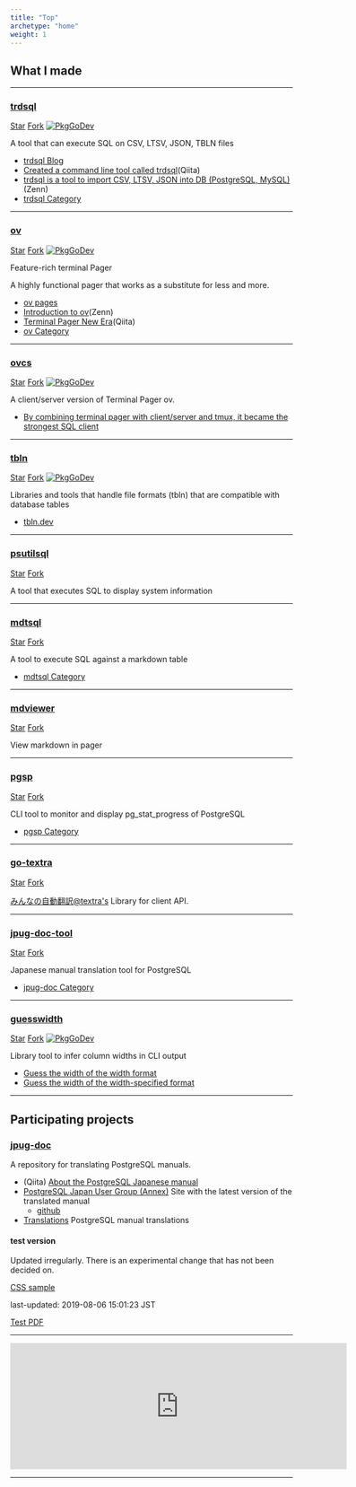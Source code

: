 ```yaml
---
title: "Top"
archetype: "home"
weight: 1
---
```


## <i class="fas fa-hammer"></i> What I made

---

### <i class="fab fa-github"></i> [trdsql](https://github.com/noborus/trdsql)

<a class="github-button" href="https://github.com/noborus/trdsql" data-icon="octicon-star" data-show-count="true" aria-label="Star noborus/trdsql on GitHub">Star</a>
<a class="github-button" href="https://github.com/noborus/trdsql/fork" data-icon="octicon-repo-forked" data-show-count="true" aria-label="Fork noborus/trdsql on GitHub">Fork</a>
<span class="project-badge">[![PkgGoDev](https://pkg.go.dev/badge/github.com/noborus/trdsql)](https://pkg.go.dev/github.com/noborus/trdsql)</span>

A tool that can execute SQL on CSV, LTSV, JSON, TBLN files

* [trdsql Blog](/trdsql/)
* [Created a command line tool called trdsql](https://qiita.com/noborus/items/f253961cca6f4465f20c)(Qiita)
* [trdsql is a tool to import CSV, LTSV, JSON into DB (PostgreSQL, MySQL)](https://zenn.dev/noborus/articles/16451ce8351765380c03)(Zenn)
* [trdsql Category](/categories/trdsql/)

---

### <i class="fab fa-github"></i> [ov](https://github.com/noborus/ov)

<a class="github-button" href="https://github.com/noborus/ov" data-icon="octicon-star" data-show-count="true" aria-label="Star noborus/ov on GitHub">Star</a>
<a class="github-button" href="https://github.com/noborus/ov/fork" data-icon="octicon-repo-forked" data-show-count="true" aria-label="Fork noborus/ov on GitHub">Fork</a>
<span class="project-badge">[![PkgGoDev](https://pkg.go.dev/badge/github.com/noborus/ov)](https://pkg.go.dev/github.com/noborus/ov)</span>

Feature-rich terminal Pager

A highly functional pager that works as a substitute for less and more.

* [ov pages](/ov/)
* [Introduction to ov](https://zenn.dev/noborus/articles/2b1087a1274cf41c4c0a)(Zenn)
* [Terminal Pager New Era](https://qiita.com/noborus/items/ce119d0d86dd689e0d18)(Qiita)
* [ov Category](/categories/ov/)

---

### <i class="fab fa-github"></i> [ovcs](https://github.com/noborus/ovcs)

<a class="github-button" href="https://github.com/noborus/ovcs" data-icon="octicon-star" data-show-count="true" aria-label="Star noborus/ovcs on GitHub">Star</a>
<a class="github-button" href="https://github.com/noborus/ovcs/fork" data-icon="octicon-repo-forked" data-show-count="true" aria-label="Fork noborus/ovcs on GitHub">Fork</a>
<span class="project-badge">[![PkgGoDev](https://pkg.go.dev/badge/github.com/noborus/ovcs)](https://pkg.go.dev/github.com/noborus/ovcs)</span>

A client/server version of Terminal Pager ov.

* [By combining terminal pager with client/server and tmux, it became the strongest SQL client](https://zenn.dev/noborus/articles/b5a0899c4e410452ebdf)

---

### <i class="fab fa-github"></i> [tbln](https://github.com/noborus/tbln)

<a class="github-button" href="https://github.com/noborus/tbln" data-icon="octicon-star" data-show-count="true" aria-label="Star noborus/tbln on GitHub">Star</a>
<a class="github-button" href="https://github.com/noborus/tbln/fork" data-icon="octicon-repo-forked" data-show-count="true" aria-label="Fork noborus/tbln on GitHub">Fork</a>
<span class="project-badge">[![PkgGoDev](https://pkg.go.dev/badge/github.com/noborus/tbln)](https://pkg.go.dev/github.com/noborus/tbln)</span>

Libraries and tools that handle file formats (tbln) that are compatible with database tables

* [tbln.dev](https://tbln.dev/)

---

### <i class="fab fa-github"></i> [psutilsql](https://github.com/noborus/psutilsql)

<a class="github-button" href="https://github.com/noborus/psutilsql" data-icon="octicon-star" data-show-count="true" aria-label="Star noborus/psutilsql on GitHub">Star</a>
<a class="github-button" href="https://github.com/noborus/psutilsql/fork" data-icon="octicon-repo-forked" data-show-count="true" aria-label="Fork noborus/psutilsql on GitHub">Fork</a>

A tool that executes SQL to display system information

---

### <i class="fab fa-github"></i> [mdtsql](https://github.com/noborus/mdtsql)

<a class="github-button" href="https://github.com/noborus/mdtsql" data-icon="octicon-star" data-show-count="true" aria-label="Star noborus/mdtsql on GitHub">Star</a>
<a class="github-button" href="https://github.com/noborus/mdtsql/fork" data-icon="octicon-repo-forked" data-show-count="true" aria-label="Fork noborus/mdtsql on GitHub">Fork</a>

A tool to execute SQL against a markdown table

* [mdtsql Category](/categories/mdtsql/)

---

### <i class="fab fa-github"></i> [mdviewer](https://github.com/noborus/mdviewer)

<a class="github-button" href="https://github.com/noborus/mdviewer" data-icon="octicon-star" data-show-count="true" aria-label="Star noborus/mdviewer on GitHub">Star</a>
<a class="github-button" href="https://github.com/noborus/mdviewer/fork" data-icon="octicon-repo-forked" data-show-count="true" aria-label="Fork noborus/mdviewer on GitHub">Fork</a>

View markdown in pager

---

### <i class="fab fa-github"></i> [pgsp](https://github.com/noborus/pgsp)

<a class="github-button" href="https://github.com/noborus/pgsp" data-icon="octicon-star" data-show-count="true" aria-label="Star noborus/pgsp on GitHub">Star</a>
<a class="github-button" href="https://github.com/noborus/pgsp/fork" data-icon="octicon-repo-forked" data-show-count="true" aria-label="Fork noborus/pgsp on GitHub">Fork</a>

CLI tool to monitor and display pg_stat_progress of PostgreSQL

* [pgsp Category](/categories/pgsp/)

---

### <i class="fab fa-github"></i> [go-textra](https://github.com/noborus/go-textra)

<a class="github-button" href="https://github.com/noborus/go-textra" data-icon="octicon-star" data-show-count="true" aria-label="Star noborus/go-textra on GitHub">Star</a>
<a class="github-button" href="https://github.com/noborus/go-textra/fork" data-icon="octicon-repo-forked" data-show-count="true" aria-label="Fork noborus/go-textra on GitHub">Fork</a>

[みんなの自動翻訳@textra's](https://mt-auto-minhon-mlt.ucri.jgn-x.jp/) Library for client API.

---

### <i class="fab fa-github"></i> [jpug-doc-tool](https://github.com/noborus/jpug-doc-tool)

<a class="github-button" href="https://github.com/noborus/jpug-doc-tool" data-icon="octicon-star" data-show-count="true" aria-label="Star noborus/jpug-doc-tool on GitHub">Star</a>
<a class="github-button" href="https://github.com/noborus/jpug-doc-tool/fork" data-icon="octicon-repo-forked" data-show-count="true" aria-label="Fork noborus/jpug-doc-tool on GitHub">Fork</a>

Japanese manual translation tool for PostgreSQL

* [jpug-doc Category](categories/jpug-doc/)

---

### [guesswidth](https://github.com/noborus/guesswidth)

<a class="github-button" href="https://github.com/noborus/guesswidth" data-icon="octicon-star" data-show-count="true" aria-label="Star noborus/guesswidth on GitHub">Star</a>
<a class="github-button" href="https://github.com/noborus/guesswidth/fork" data-icon="octicon-repo-forked" data-show-count="true" aria-label="Fork noborus/guesswidth on GitHub">Fork</a>
<span class="project-badge">[![PkgGoDev](https://pkg.go.dev/badge/github.com/noborus/guesswidth)](https://pkg.go.dev/github.com/noborus/guesswidth)</span>

Library tool to infer column widths in CLI output

* [Guess the width of the width format](https://zenn.dev/noborus/articles/0aeef54ead08f5)
* [Guess the width of the width-specified format](blog/guesswidth/)

---

## <i class="fas fa-share-alt"></i> Participating projects

### <i class="fab fa-github"></i> [jpug-doc](https://github.com/pgsql-jp/jpug-doc)

A repository for translating PostgreSQL manuals.

* (Qiita) [About the PostgreSQL Japanese manual](https://qiita.com/noborus/items/03f98e43c216d7e23767)
* [PostgreSQL Japan User Group (Annex)](https://pgsql-jp.github.io/) Site with the latest version of the translated manual
  * [github](https://github.com/pgsql-jp/pgsql-jp.github.io)
* [Translations](https://github.com/pgsql-jp/taiyaku) PostgreSQL manual translations

#### test version

Updated irregularly. There is an experimental change that has not been decided on.

[CSS sample](css/html)

last-updated: 2019-08-06 15:01:23 JST

[Test PDF](test/postgres-A4.pdf)

---

<iframe src="https://github.com/sponsors/noborus/card" title="Sponsor noborus" height="225" width="600" style="border: 0;"></iframe>

---
<script async src="/js/buttons.js"></script>
